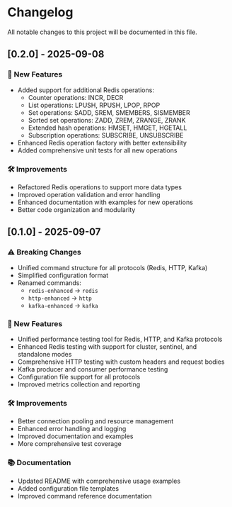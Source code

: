 # Changelog

All notable changes to this project will be documented in this file.

## [0.2.0] - 2025-09-08

### 🚀 New Features

- Added support for additional Redis operations:
  - Counter operations: INCR, DECR
  - List operations: LPUSH, RPUSH, LPOP, RPOP
  - Set operations: SADD, SREM, SMEMBERS, SISMEMBER
  - Sorted set operations: ZADD, ZREM, ZRANGE, ZRANK
  - Extended hash operations: HMSET, HMGET, HGETALL
  - Subscription operations: SUBSCRIBE, UNSUBSCRIBE
- Enhanced Redis operation factory with better extensibility
- Added comprehensive unit tests for all new operations

### 🛠️ Improvements

- Refactored Redis operations to support more data types
- Improved operation validation and error handling
- Enhanced documentation with examples for new operations
- Better code organization and modularity

## [0.1.0] - 2025-09-07

### ⚠️ Breaking Changes

- Unified command structure for all protocols (Redis, HTTP, Kafka)
- Simplified configuration format
- Renamed commands:
  - `redis-enhanced` → `redis`
  - `http-enhanced` → `http`
  - `kafka-enhanced` → `kafka`

### 🚀 New Features

- Unified performance testing tool for Redis, HTTP, and Kafka protocols
- Enhanced Redis testing with support for cluster, sentinel, and standalone modes
- Comprehensive HTTP testing with custom headers and request bodies
- Kafka producer and consumer performance testing
- Configuration file support for all protocols
- Improved metrics collection and reporting

### 🛠️ Improvements

- Better connection pooling and resource management
- Enhanced error handling and logging
- Improved documentation and examples
- More comprehensive test coverage

### 📚 Documentation

- Updated README with comprehensive usage examples
- Added configuration file templates
- Improved command reference documentation